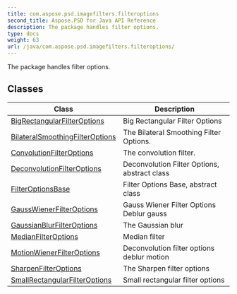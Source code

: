 ```yaml
---
title: com.aspose.psd.imagefilters.filteroptions
second_title: Aspose.PSD for Java API Reference
description: The package handles filter options.
type: docs
weight: 63
url: /java/com.aspose.psd.imagefilters.filteroptions/
---
```



The package handles filter options.


## Classes

| Class | Description |
| --- | --- |
| [BigRectangularFilterOptions](../com.aspose.psd.imagefilters.filteroptions/bigrectangularfilteroptions) | Big Rectangular Filter Options |
| [BilateralSmoothingFilterOptions](../com.aspose.psd.imagefilters.filteroptions/bilateralsmoothingfilteroptions) | The Bilateral Smoothing Filter Options. |
| [ConvolutionFilterOptions](../com.aspose.psd.imagefilters.filteroptions/convolutionfilteroptions) | The convolution filter. |
| [DeconvolutionFilterOptions](../com.aspose.psd.imagefilters.filteroptions/deconvolutionfilteroptions) | Deconvolution Filter Options, abstract class |
| [FilterOptionsBase](../com.aspose.psd.imagefilters.filteroptions/filteroptionsbase) | Filter Options Base, abstract class |
| [GaussWienerFilterOptions](../com.aspose.psd.imagefilters.filteroptions/gausswienerfilteroptions) | Gauss Wiener Filter Options Deblur gauss |
| [GaussianBlurFilterOptions](../com.aspose.psd.imagefilters.filteroptions/gaussianblurfilteroptions) | The Gaussian blur |
| [MedianFilterOptions](../com.aspose.psd.imagefilters.filteroptions/medianfilteroptions) | Median filter |
| [MotionWienerFilterOptions](../com.aspose.psd.imagefilters.filteroptions/motionwienerfilteroptions) | Deconvolution filter options deblur motion |
| [SharpenFilterOptions](../com.aspose.psd.imagefilters.filteroptions/sharpenfilteroptions) | The Sharpen filter options |
| [SmallRectangularFilterOptions](../com.aspose.psd.imagefilters.filteroptions/smallrectangularfilteroptions) | Small rectangular filter options |
